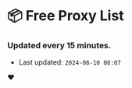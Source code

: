 # :package: Free Proxy List
### Updated every 15 minutes.

- Last updated: `2024-08-10 08:07`

:heart:
